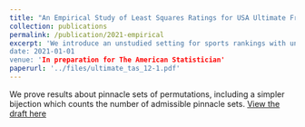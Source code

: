 ```yaml
---
title: "An Empirical Study of Least Squares Ratings for USA Ultimate Frisbee - Alexander N. Sietsema"
collection: publications
permalink: /publication/2021-empirical
excerpt: 'We introduce an unstudied setting for sports rankings with unique properties, and compare a current rating method with the familiar least squares rating method.
date: 2021-01-01
venue: 'In preparation for The American Statistician'
paperurl: '../files/ultimate_tas_12-1.pdf'
---
```

We prove results about pinnacle sets of permutations, including a simpler bijection which counts the number of admissible pinnacle sets.
[View the draft here](../files/ultimate_tas_12-1.pdf)